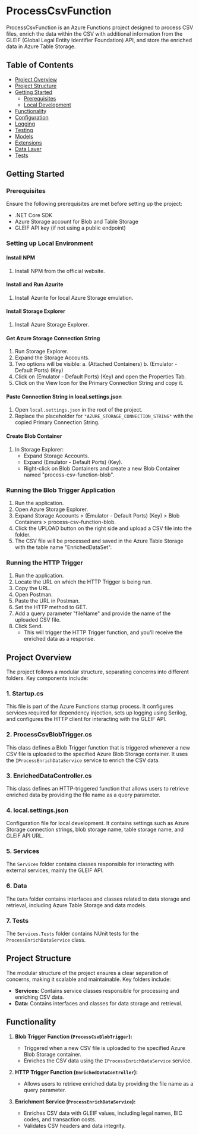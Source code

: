 # ProcessCsvFunction

ProcessCsvFunction is an Azure Functions project designed to process CSV files, enrich the data within the CSV with additional information from the GLEIF (Global Legal Entity Identifier Foundation) API, and store the enriched data in Azure Table Storage.

## Table of Contents
- [Project Overview](#project-overview)
- [Project Structure](#project-structure)
- [Getting Started](#getting-started)
  - [Prerequisites](#prerequisites)
  - [Local Development](#local-development)
- [Functionality](#functionality)
- [Configuration](#configuration)
- [Logging](#logging)
- [Testing](#testing)
- [Models](#models)
- [Extensions](#extensions)
- [Data Layer](#data-layer)
- [Tests](#tests)

## Getting Started

### Prerequisites
Ensure the following prerequisites are met before setting up the project:

- .NET Core SDK
- Azure Storage account for Blob and Table Storage
- GLEIF API key (if not using a public endpoint)

### Setting up Local Environment

#### Install NPM
1. Install NPM from the official website.

#### Install and Run Azurite
1. Install Azurite for local Azure Storage emulation.

#### Install Storage Explorer
1. Install Azure Storage Explorer.

#### Get Azure Storage Connection String
1. Run Storage Explorer.
2. Expand the Storage Accounts.
3. Two options will be visible: 
    a. (Attached Containers)
    b. (Emulator - Default Ports) (Key)
4. Click on (Emulator - Default Ports) (Key) and open the Properties Tab.
5. Click on the View Icon for the Primary Connection String and copy it.

#### Paste Connection String in local.settings.json
1. Open `local.settings.json` in the root of the project.
2. Replace the placeholder for `"AZURE_STORAGE_CONNECTION_STRING"` with the copied Primary Connection String.

#### Create Blob Container
1. In Storage Explorer:
   - Expand Storage Accounts.
   - Expand (Emulator - Default Ports) (Key).
   - Right-click on Blob Containers and create a new Blob Container named "process-csv-function-blob".

### Running the Blob Trigger Application

1. Run the application.
2. Open Azure Storage Explorer.
3. Expand Storage Accounts > (Emulator - Default Ports) (Key) > Blob Containers > process-csv-function-blob.
4. Click the UPLOAD button on the right side and upload a CSV file into the folder.
5. The CSV file will be processed and saved in the Azure Table Storage with the table name "EnrichedDataSet".

### Running the HTTP Trigger

1. Run the application.
2. Locate the URL on which the HTTP Trigger is being run.
3. Copy the URL.
4. Open Postman.
5. Paste the URL in Postman.
6. Set the HTTP method to GET.
7. Add a query parameter "fileName" and provide the name of the uploaded CSV file.
8. Click Send.
   - This will trigger the HTTP Trigger function, and you'll receive the enriched data as a response.

## Project Overview
The project follows a modular structure, separating concerns into different folders. Key components include:

### 1. **Startup.cs**
This file is part of the Azure Functions startup process. It configures services required for dependency injection, sets up logging using Serilog, and configures the HTTP client for interacting with the GLEIF API.

### 2. **ProcessCsvBlobTrigger.cs**
This class defines a Blob Trigger function that is triggered whenever a new CSV file is uploaded to the specified Azure Blob Storage container. It uses the `IProcessEnrichDataService` service to enrich the CSV data.

### 3. **EnrichedDataController.cs**
This class defines an HTTP-triggered function that allows users to retrieve enriched data by providing the file name as a query parameter.

### 4. **local.settings.json**
Configuration file for local development. It contains settings such as Azure Storage connection strings, blob storage name, table storage name, and GLEIF API URL.

### 5. **Services**
The `Services` folder contains classes responsible for interacting with external services, mainly the GLEIF API.

### 6. **Data**
The `Data` folder contains interfaces and classes related to data storage and retrieval, including Azure Table Storage and data models.

### 7. **Tests**
The `Services.Tests` folder contains NUnit tests for the `ProcessEnrichDataService` class.

## Project Structure
The modular structure of the project ensures a clear separation of concerns, making it scalable and maintainable. Key folders include:

- **Services:** Contains service classes responsible for processing and enriching CSV data.
- **Data:** Contains interfaces and classes for data storage and retrieval.

## Functionality
1. **Blob Trigger Function (`ProcessCsvBlobTrigger`):**
   - Triggered when a new CSV file is uploaded to the specified Azure Blob Storage container.
   - Enriches the CSV data using the `IProcessEnrichDataService` service.

2. **HTTP Trigger Function (`EnrichedDataController`):**
   - Allows users to retrieve enriched data by providing the file name as a query parameter.

3. **Enrichment Service (`ProcessEnrichDataService`):**
   - Enriches CSV data with GLEIF values, including legal names, BIC codes, and transaction costs.
   - Validates CSV headers and data integrity.
